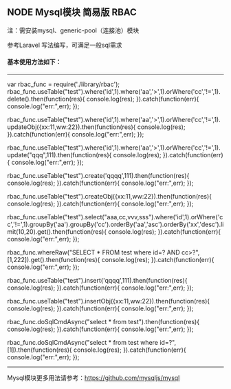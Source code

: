 ## NODE Mysql模块 简易版 RBAC

注：需安装mysql、generic-pool（连接池）模块

参考Laravel 写法编写，可满足一般sql需求

#### 基本使用方法如下：
-------------
var rbac_func = require('./library/rbac');
rbac_func.useTable("test").where('id',1).where('aa','>',1).orWhere('cc','!=',1).delete().then(function(res){
    console.log(res);
}).catch(function(err){
    console.log("err:",err);
});

rbac_func.useTable("test").where('id',1).where('aa','>',1).orWhere('cc','!=',1).updateObj({xx:11,ww:22}).then(function(res){
    console.log(res);
}).catch(function(err){
    console.log("err:",err);
});

rbac_func.useTable("test").where('id',1).where('aa','>',1).orWhere('cc','!=',1).update("qqq",111).then(function(res){
    console.log(res);
}).catch(function(err){
    console.log("err:",err);
});

rbac_func.useTable("test").create('qqqq',111).then(function(res){
    console.log(res);
}).catch(function(err){
    console.log("err:",err);
});

rbac_func.useTable("test").createObj({xx:11,ww:22}).then(function(res){
    console.log(res);
}).catch(function(err){
    console.log("err:",err);
});

rbac_func.useTable("test").select("aaa,cc,vvv,sss").where('id',1).orWhere('cc','!=',1).groupBy('aa').groupBy('cc').orderBy('aa','asc').orderBy('xx','desc').limit(10,20).get().then(function(res){
    console.log(res);
}).catch(function(err){
    console.log("err:",err);
});

rbac_func.whereRaw("SELECT * FROM test where id=? AND cc>?",[1,222]).get().then(function(res){
    console.log(res);
}).catch(function(err){
    console.log("err:",err);
});

rbac_func.useTable("test").insert('qqqq',111).then(function(res){
    console.log(res);
}).catch(function(err){
    console.log("err:",err);
});

rbac_func.useTable("test").insertObj({xx:11,ww:22}).then(function(res){
    console.log(res);
}).catch(function(err){
    console.log("err:",err);
});

rbac_func.doSqlCmdAsync("select * from test").then(function(res){
    console.log(res);
}).catch(function(err){
    console.log("err:",err);
});

rbac_func.doSqlCmdAsync("select * from test where id=?",[1]).then(function(res){
    console.log(res);
}).catch(function(err){
    console.log("err:",err);
});

-------------

Mysql模块更多用法请参考：https://github.com/mysqljs/mysql
